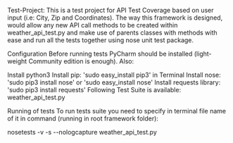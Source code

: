 Test-Project:
This is a test project for API Test Coverage based on user input (i.e: City, Zip and Coordinates).
The way this framework is designed, would allow any new API call methods to be created within weather_api_test.py
and make use of parents classes with methods with ease and run all the tests together using nose unit test package.

Configuration
Before running tests PyCharm should be installed (light-weight Community edition is enough). Also:

Install python3
Install pip: 'sudo easy_install pip3' in Terminal
Install nose: 'sudo pip3 install nose' or 'sudo easy_install nose'
Install requests library: 'sudo pip3 install requests'
Following Test Suite is available: weather_api_test.py

Running of tests
To run tests suite you need to specify in terminal file name of it in command (running in root framework folder):

nosetests -v -s --nologcapture weather_api_test.py
